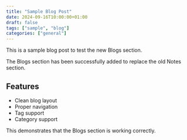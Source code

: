 ```yaml
---
title: "Sample Blog Post"
date: 2024-09-16T10:00:00+01:00
draft: false
tags: ["sample", "blog"]
categories: ["general"]
---
```


This is a sample blog post to test the new Blogs section. 

The Blogs section has been successfully added to replace the old Notes section.

## Features

- Clean blog layout
- Proper navigation
- Tag support
- Category support

This demonstrates that the Blogs section is working correctly.
